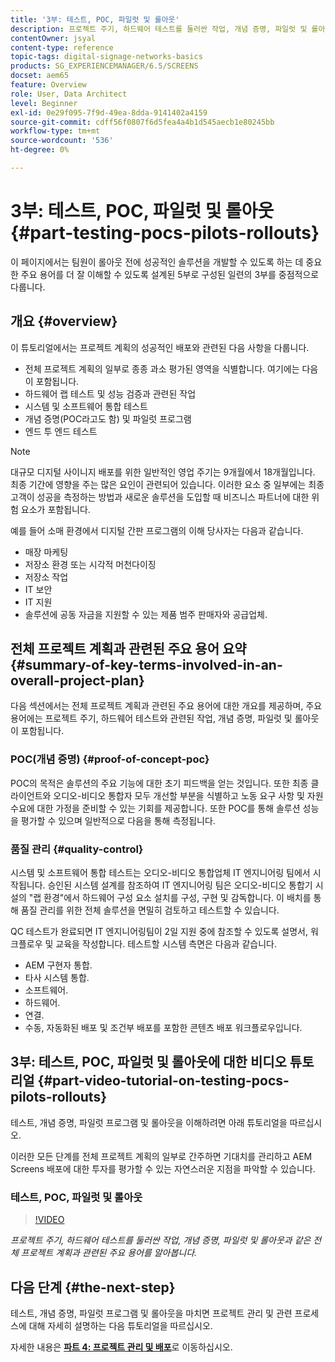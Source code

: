 ```yaml
---
title: '3부: 테스트, POC, 파일럿 및 롤아웃'
description: 프로젝트 주기, 하드웨어 테스트를 둘러싼 작업, 개념 증명, 파일럿 및 롤아웃 등 전반적인 프로젝트 계획과 관련된 주요 용어를 알아봅니다.
contentOwner: jsyal
content-type: reference
topic-tags: digital-signage-networks-basics
products: SG_EXPERIENCEMANAGER/6.5/SCREENS
docset: aem65
feature: Overview
role: User, Data Architect
level: Beginner
exl-id: 0e29f095-7f9d-49ea-8dda-9141402a4159
source-git-commit: cdff56f0807f6d5fea4a4b1d545aecb1e80245bb
workflow-type: tm+mt
source-wordcount: '536'
ht-degree: 0%

---
```


# 3부: 테스트, POC, 파일럿 및 롤아웃 {#part-testing-pocs-pilots-rollouts}

이 페이지에서는 팀원이 롤아웃 전에 성공적인 솔루션을 개발할 수 있도록 하는 데 중요한 주요 용어를 더 잘 이해할 수 있도록 설계된 5부로 구성된 일련의 3부를 중점적으로 다룹니다.

## 개요 {#overview}

이 튜토리얼에서는 프로젝트 계획의 성공적인 배포와 관련된 다음 사항을 다룹니다.

* 전체 프로젝트 계획의 일부로 종종 과소 평가된 영역을 식별합니다. 여기에는 다음이 포함됩니다.
* 하드웨어 랩 테스트 및 성능 검증과 관련된 작업
* 시스템 및 소프트웨어 통합 테스트
* 개념 증명(POC라고도 함) 및 파일럿 프로그램
* 엔드 투 엔드 테스트

>[!NOTE]
>
>대규모 디지털 사이니지 배포를 위한 일반적인 영업 주기는 9개월에서 18개월입니다. 최종 기간에 영향을 주는 많은 요인이 관련되어 있습니다. 이러한 요소 중 일부에는 최종 고객이 성공을 측정하는 방법과 새로운 솔루션을 도입할 때 비즈니스 파트너에 대한 위험 요소가 포함됩니다.

예를 들어 소매 환경에서 디지털 간판 프로그램의 이해 당사자는 다음과 같습니다.

* 매장 마케팅
* 저장소 환경 또는 시각적 머천다이징
* 저장소 작업
* IT 보안
* IT 지원
* 솔루션에 공동 자금을 지원할 수 있는 제품 범주 판매자와 공급업체.

## 전체 프로젝트 계획과 관련된 주요 용어 요약 {#summary-of-key-terms-involved-in-an-overall-project-plan}

다음 섹션에서는 전체 프로젝트 계획과 관련된 주요 용어에 대한 개요를 제공하며, 주요 용어에는 프로젝트 주기, 하드웨어 테스트와 관련된 작업, 개념 증명, 파일럿 및 롤아웃이 포함됩니다.

### POC(개념 증명) {#proof-of-concept-poc}

POC의 목적은 솔루션의 주요 기능에 대한 초기 피드백을 얻는 것입니다. 또한 최종 클라이언트와 오디오-비디오 통합자 모두 개선할 부분을 식별하고 노동 요구 사항 및 자원 수요에 대한 가정을 준비할 수 있는 기회를 제공합니다. 또한 POC를 통해 솔루션 성능을 평가할 수 있으며 일반적으로 다음을 통해 측정됩니다.

### 품질 관리 {#quality-control}

시스템 및 소프트웨어 통합 테스트는 오디오-비디오 통합업체 IT 엔지니어링 팀에서 시작됩니다. 승인된 시스템 설계를 참조하여 IT 엔지니어링 팀은 오디오-비디오 통합기 시설의 &quot;랩 환경&quot;에서 하드웨어 구성 요소 설치를 구성, 구현 및 감독합니다. 이 배치를 통해 품질 관리를 위한 전체 솔루션을 면밀히 검토하고 테스트할 수 있습니다.

QC 테스트가 완료되면 IT 엔지니어링팀이 2일 지원 중에 참조할 수 있도록 설명서, 워크플로우 및 교육을 작성합니다. 테스트할 시스템 측면은 다음과 같습니다.

* AEM 구현자 통합.
* 타사 시스템 통합.
* 소프트웨어.
* 하드웨어.
* 연결.
* 수동, 자동화된 배포 및 조건부 배포를 포함한 콘텐츠 배포 워크플로우입니다.

## 3부: 테스트, POC, 파일럿 및 롤아웃에 대한 비디오 튜토리얼 {#part-video-tutorial-on-testing-pocs-pilots-rollouts}

테스트, 개념 증명, 파일럿 프로그램 및 롤아웃을 이해하려면 아래 튜토리얼을 따르십시오.

이러한 모든 단계를 전체 프로젝트 계획의 일부로 간주하면 기대치를 관리하고 AEM Screens 배포에 대한 투자를 평가할 수 있는 자연스러운 지점을 파악할 수 있습니다.

### 테스트, POC, 파일럿 및 롤아웃

>[!VIDEO](https://video.tv.adobe.com/v/32815?captions=kor)

*프로젝트 주기, 하드웨어 테스트를 둘러싼 작업, 개념 증명, 파일럿 및 롤아웃과 같은 전체 프로젝트 계획과 관련된 주요 용어를 알아봅니다.*

## 다음 단계 {#the-next-step}

테스트, 개념 증명, 파일럿 프로그램 및 롤아웃을 마치면 프로젝트 관리 및 관련 프로세스에 대해 자세히 설명하는 다음 튜토리얼을 따르십시오.

자세한 내용은 **[파트 4: 프로젝트 관리 및 배포](project-management-and-deployment.md)**&#x200B;로 이동하십시오.
